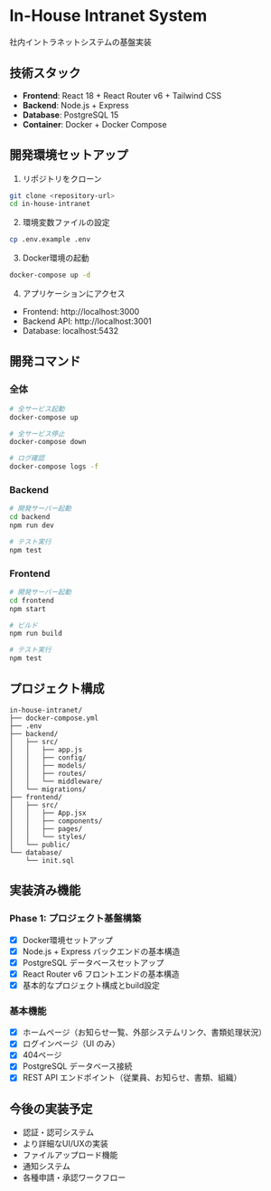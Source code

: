 # In-House Intranet System

社内イントラネットシステムの基盤実装

## 技術スタック

- **Frontend**: React 18 + React Router v6 + Tailwind CSS
- **Backend**: Node.js + Express
- **Database**: PostgreSQL 15
- **Container**: Docker + Docker Compose

## 開発環境セットアップ

1. リポジトリをクローン
```bash
git clone <repository-url>
cd in-house-intranet
```

2. 環境変数ファイルの設定
```bash
cp .env.example .env
```

3. Docker環境の起動
```bash
docker-compose up -d
```

4. アプリケーションにアクセス
- Frontend: http://localhost:3000
- Backend API: http://localhost:3001
- Database: localhost:5432

## 開発コマンド

### 全体
```bash
# 全サービス起動
docker-compose up

# 全サービス停止
docker-compose down

# ログ確認
docker-compose logs -f
```

### Backend
```bash
# 開発サーバー起動
cd backend
npm run dev

# テスト実行
npm test
```

### Frontend
```bash
# 開発サーバー起動
cd frontend
npm start

# ビルド
npm run build

# テスト実行
npm test
```

## プロジェクト構成

```
in-house-intranet/
├── docker-compose.yml
├── .env
├── backend/
│   ├── src/
│   │   ├── app.js
│   │   ├── config/
│   │   ├── models/
│   │   ├── routes/
│   │   └── middleware/
│   └── migrations/
├── frontend/
│   ├── src/
│   │   ├── App.jsx
│   │   ├── components/
│   │   ├── pages/
│   │   └── styles/
│   └── public/
└── database/
    └── init.sql
```

## 実装済み機能

### Phase 1: プロジェクト基盤構築
- [x] Docker環境セットアップ
- [x] Node.js + Express バックエンドの基本構造
- [x] PostgreSQL データベースセットアップ
- [x] React Router v6 フロントエンドの基本構造
- [x] 基本的なプロジェクト構成とbuild設定

### 基本機能
- [x] ホームページ（お知らせ一覧、外部システムリンク、書類処理状況）
- [x] ログインページ（UI のみ）
- [x] 404ページ
- [x] PostgreSQL データベース接続
- [x] REST API エンドポイント（従業員、お知らせ、書類、組織）

## 今後の実装予定

- 認証・認可システム
- より詳細なUI/UXの実装
- ファイルアップロード機能
- 通知システム
- 各種申請・承認ワークフロー